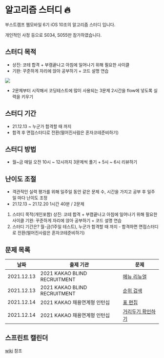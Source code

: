 # 알고리즘 스터디 🔥
부스트캠프 웹모바일 6기 iOS 10조의 알고리즘 스터디 입니다.

개인적인 사정 등으로 S034, S055만 참가하였습니다.

## 스터디 목적

- 상진: 코테 합격 + 부캠끝나고 아침에 일어나기 위해 필요한 사이클
- 기완: 꾸준하게 자리에 앉아 공부하기 + 코드 설명 연습

![](https://i.imgur.com/wevKpAt.png)
- 2문제부터 시작해서 코딩테스트에 많이 사용되는 3문제 2시간을 flow에 넣도록 실력을 키우기

## 스터디 기간

- 21.12.13 ~ 누군가 합격할 때 까지
- 합격 후 면접스터디로 전환(떨어진사람은 혼자코테준비하기)

## 스터디 방법

- 월~금 매일 오전 10시 ~ 12시까지 3문제씩 풀기 + 5시 ~ 6시 리뷰하기

## 난이도 조절

- 객관적인 실력 평가를 위해 일주일 동안 같은 문제 수, 시간을 가지고 공부 후 일주일 마다 난이도 조정
- 21.12.13 ~ 21.12.20 1시간 40분 / 2문제

1. 스터디 목적(개인포함)
  상진: 코테 합격 + 부캠끝나고 아침에 일어나기 위해 필요한 사이클
  기완: 꾸준하게 자리에 앉아 공부하기 + 코드 설명 연습
2. 스터디 기간은?
  월-금(1주일 테스트), 누군가 합격할 때 까지 - 합격하면 면접스터디로 전환(떨어진사람은 혼자코테준비하기)

## 문제 목록

| 날짜 | 출제 기관 | 문제 |
| -------- | -------- | -------- |
| 2021.12.13 | 2021 KAKAO BLIND RECRUITMENT| [메뉴 리뉴얼](https://programmers.co.kr/learn/courses/30/lessons/72411)|
| 2021.12.13 | 2021 KAKAO BLIND RECRUITMENT | [순위 검색](https://programmers.co.kr/learn/courses/30/lessons/72412)|
| 2021.12.14 | 2021 KAKAO 채용연계형 인턴십 | [표 편집](https://programmers.co.kr/learn/courses/30/lessons/81303)|
| 2021.12.14 | 2021 KAKAO 채용연계형 인턴십 | [거리두기 확인하기](https://programmers.co.kr/learn/courses/30/lessons/81302)|

## 스프린트 캘린더
[wiki](https://github.com/boostcampwm-2021-iOS10-Jipjung/Study-Algorithm/wiki) 참조
